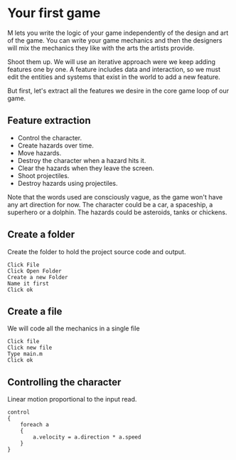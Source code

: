 # Your first game

M lets you write the logic of your game independently of the design and art of
the game.
You can write your game mechanics and then the designers will mix the mechanics
they like with the arts the artists provide.

Shoot them up. We will use an iterative approach were we keep adding features
one by one. A feature includes data and interaction, so we must edit the
entities and systems that exist in the world to add a new feature.

But first, let's extract all the features we desire in the core game loop of our
game.

## Feature extraction

* Control the character.
* Create hazards over time.
* Move hazards.
* Destroy the character when a hazard hits it.
* Clear the hazards when they leave the screen.
* Shoot projectiles.
* Destroy hazards using projectiles.

Note that the words used are consciously vague, as the game won't have any art
direction for now. The character could be a car, a spaceship, a superhero or a
dolphin. The hazards could be asteroids, tanks or chickens.

## Create a folder

Create the folder to hold the project source code and output.

~~~ {.workspace .first}
Click File
Click Open Folder
Create a new Folder
Name it first
Click ok
~~~

## Create a file

We will code all the mechanics in a single file

~~~ {.create .first .main.text}
Click file
Click new file
Type main.m
Click ok
~~~

## Controlling the character

Linear motion proportional to the input read.

~~~ {.append .first .main.text}
control
{
    foreach a
    {
        a.velocity = a.direction * a.speed
    }
}
~~~
